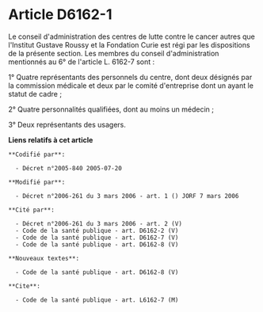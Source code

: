 # Article D6162-1

Le conseil d'administration des centres de lutte contre le cancer autres que l'Institut Gustave Roussy et la Fondation Curie
est régi par les dispositions de la présente section. Les membres du conseil d'administration mentionnés au 6° de l'article
L. 6162-7 sont :

1° Quatre représentants des personnels du centre, dont deux désignés par la commission médicale et deux par le comité
d'entreprise dont un ayant le statut de cadre ;

2° Quatre personnalités qualifiées, dont au moins un médecin ;

3° Deux représentants des usagers.

**Liens relatifs à cet article**

	**Codifié par**:

	  - Décret n°2005-840 2005-07-20

	**Modifié par**:

	  - Décret n°2006-261 du 3 mars 2006 - art. 1 () JORF 7 mars 2006

	**Cité par**:

	  - Décret n°2006-261 du 3 mars 2006 - art. 2 (V)
	  - Code de la santé publique - art. D6162-2 (V)
	  - Code de la santé publique - art. D6162-7 (V)
	  - Code de la santé publique - art. D6162-8 (V)

	**Nouveaux textes**:

	  - Code de la santé publique - art. D6162-8 (V)

	**Cite**:

	  - Code de la santé publique - art. L6162-7 (M)

